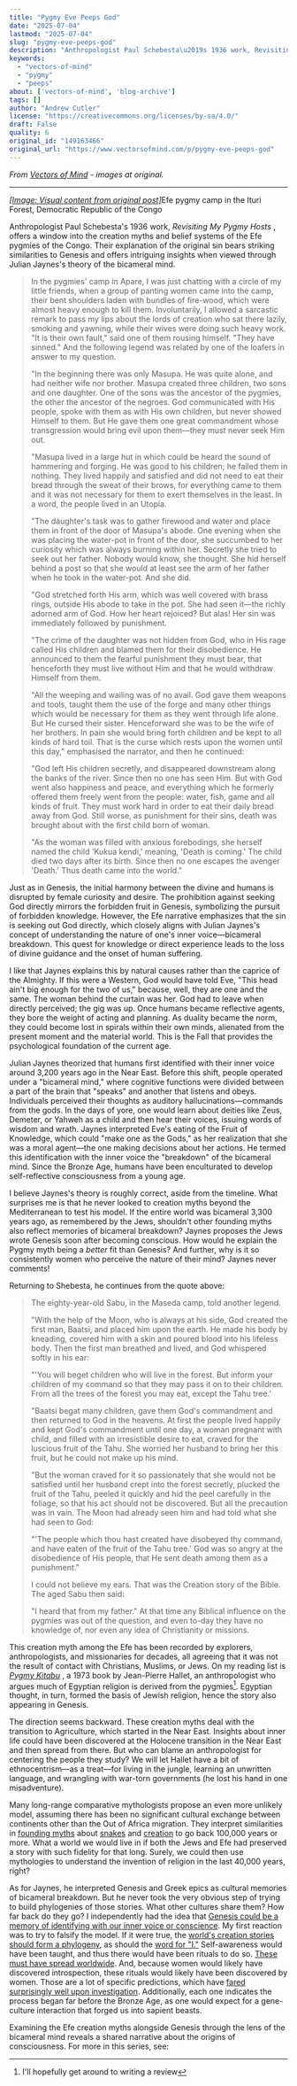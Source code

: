 ```yaml
---
title: "Pygmy Eve Peeps God"
date: "2025-07-04"
lastmod: "2025-07-04"
slug: "pygmy-eve-peeps-god"
description: "Anthropologist Paul Schebesta\u2019s 1936 work, Revisiting My Pygmy Hosts, offers a window into the creation myths and belief systems of the Efe pygmies of the Congo. Their explanation of the original sin ..."
keywords:
  - "vectors-of-mind"
  - "pygmy"
  - "peeps"
about: ['vectors-of-mind', 'blog-archive']
tags: []
author: "Andrew Cutler"
license: "https://creativecommons.org/licenses/by-sa/4.0/"
draft: False
quality: 6
original_id: "149163466"
original_url: "https://www.vectorsofmind.com/p/pygmy-eve-peeps-god"
---
```

*From [Vectors of Mind](https://www.vectorsofmind.com/p/pygmy-eve-peeps-god) - images at original.*

---

[*[Image: Visual content from original post]*](https://substackcdn.com/image/fetch/$s_!yuMH!,f_auto,q_auto:good,fl_progressive:steep/https%3A%2F%2Fsubstack-post-media.s3.amazonaws.com%2Fpublic%2Fimages%2F1a98c767-7ba1-4f2f-93fd-03f87a72f7e8_1600x1069.jpeg)Efe pygmy camp in the Ituri Forest, Democratic Republic of the Congo

Anthropologist Paul Schebesta's 1936 work, _Revisiting My Pygmy Hosts_ , offers a window into the creation myths and belief systems of the Efe pygmies of the Congo. Their explanation of the original sin bears striking similarities to Genesis and offers intriguing insights when viewed through Julian Jaynes's theory of the bicameral mind.

> In the pygmies' camp in Apare, I was just chatting with a circle of my little friends, when a group of panting women came into the camp, their bent shoulders laden with bundles of fire-wood, which were almost heavy enough to kill them. Involuntarily, I allowed a sarcastic remark to pass my lips about the lords of creation who sat there lazily, smoking and yawning, while their wives were doing such heavy work. "It is their own fault," said one of them rousing himself. "They have sinned." And the following legend was related by one of the loafers in answer to my question. 
> 
> "In the beginning there was only Masupa. He was quite alone, and had neither wife nor brother. Masupa created three children, two sons and one daughter. One of the sons was the ancestor of the pygmies, the other the ancestor of the negroes. God communicated with His people, spoke with them as with His own children, but never showed Himself to them. But He gave them one great commandment whose transgression would bring evil upon them—they must never seek Him out. 
> 
> "Masupa lived in a large hut in which could be heard the sound of hammering and forging. He was good to his children; he failed them in nothing. They lived happily and satisfied and did not need to eat their bread through the sweat of their brows, for everything came to them and it was not necessary for them to exert themselves in the least. In a word, the people lived in an Utopia. 
> 
> "The daughter's task was to gather firewood and water and place them in front of the door of Masupa's abode. One evening when she was placing the water-pot in front of the door, she succumbed to her curiosity which was always burning within her. Secretly she tried to seek out her father. Nobody would know, she thought. She hid herself behind a post so that she would at least see the arm of her father when he took in the water-pot. And she did. 
> 
> "God stretched forth His arm, which was well covered with brass rings, outside His abode to take in the pot. She had seen it—the richly adorned arm of God. How her heart rejoiced? But alas! Her sin was immediately followed by punishment. 
> 
> "The crime of the daughter was not hidden from God, who in His rage called His children and blamed them for their disobedience. He announced to them the fearful punishment they must bear, that henceforth they must live without Him and that he would withdraw Himself from them. 
> 
> "All the weeping and wailing was of no avail. God gave them weapons and tools, taught them the use of the forge and many other things which would be necessary for them as they went through life alone. But He cursed their sister. Henceforward she was to be the wife of her brothers. In pain she would bring forth children and be kept to all kinds of hard toil. That is the curse which rests upon the women until this day," emphasised the narrator, and then he continued:
> 
> "God left His children secretly, and disappeared downstream along the banks of the river. Since then no one has seen Him. But with God went also happiness and peace, and everything which he formerly offered them freely went from the people: water, fish, game and all kinds of fruit. They must work hard in order to eat their daily bread away from God. Still worse, as punishment for their sins, death was brought about with the first child born of woman. 
> 
> "As the woman was filled with anxious forebodings, she herself named the child 'Kukua kendi,' meaning, 'Death is coming.' The child died two days after its birth. Since then no one escapes the avenger 'Death.' Thus death came into the world." 

Just as in Genesis, the initial harmony between the divine and humans is disrupted by female curiosity and desire. The prohibition against seeking God directly mirrors the forbidden fruit in Genesis, symbolizing the pursuit of forbidden knowledge. However, the Efe narrative emphasizes that the sin is seeking out God directly, which closely aligns with Julian Jaynes's concept of understanding the nature of one's inner voice—bicameral breakdown. This quest for knowledge or direct experience leads to the loss of divine guidance and the onset of human suffering. 

I like that Jaynes explains this by natural causes rather than the caprice of the Almighty. If this were a Western, God would have told Eve, "This head ain't big enough for the two of us," because, well, they are one and the same. The woman behind the curtain was her. God had to leave when directly perceived; the gig was up. Once humans became reflective agents, they bore the weight of acting and planning. As duality became the norm, they could become lost in spirals within their own minds, alienated from the present moment and the material world. This is the Fall that provides the psychological foundation of the current age.

Julian Jaynes theorized that humans first identified with their inner voice around 3,200 years ago in the Near East. Before this shift, people operated under a "bicameral mind," where cognitive functions were divided between a part of the brain that "speaks" and another that listens and obeys. Individuals perceived their thoughts as auditory hallucinations—commands from the gods. In the days of yore, one would learn about deities like Zeus, Demeter, or Yahweh as a child and then hear their voices, issuing words of wisdom and wrath. Jaynes interpreted Eve's eating of the Fruit of Knowledge, which could "make one as the Gods," as her realization that she was a moral agent—the one making decisions about her actions. He termed this identification with the inner voice the "breakdown" of the bicameral mind. Since the Bronze Age, humans have been enculturated to develop self-reflective consciousness from a young age.

I believe Jaynes's theory is roughly correct, aside from the timeline. What surprises me is that he never looked to creation myths beyond the Mediterranean to test his model. If the entire world was bicameral 3,300 years ago, as remembered by the Jews, shouldn't other founding myths also reflect memories of bicameral breakdown? Jaynes proposes the Jews wrote Genesis soon after becoming conscious. How would he explain the Pygmy myth being a _better_ fit than Genesis? And further, why is it so consistently women who perceive the nature of their mind? Jaynes never comments!

Returning to Shebesta, he continues from the quote above:

> The eighty-year-old Sabu, in the Maseda camp, told another legend. 
> 
> "With the help of the Moon, who is always at his side, God created the first man, Baatsi, and placed him upon the earth. He made his body by kneading, covered him with a skin and poured blood into his lifeless body. Then the first man breathed and lived, and God whispered softly in his ear: 
> 
> "'You will beget children who will live in the forest. But inform your children of my command so that they may pass it on to their children. From all the trees of the forest you may eat, except the Tahu tree.' 
> 
> "Baatsi begat many children, gave them God's commandment and then returned to God in the heavens. At first the people lived happily and kept God's commandment until one day, a woman pregnant with child, and filled with an irresistible desire to eat, craved for the luscious fruit of the Tahu. She worried her husband to bring her this fruit, but he could not make up his mind. 
> 
> "But the woman craved for it so passionately that she would not be satisfied until her husband crept into the forest secretly, plucked the fruit of the Tahu, peeled it quickly and hid the peel carefully in the foliage, so that his act should not be discovered. But all the precaution was in vain. The Moon had already seen him and had told what she had seen to God: 
> 
> "'The people which thou hast created have disobeyed thy command, and have eaten of the fruit of the Tahu tree.' God was so angry at the disobedience of His people, that He sent death among them as a punishment." 
> 
> I could not believe my ears. That was the Creation story of the Bible. The aged Sabu then said: 
> 
> "I heard that from my father." At that time any Biblical influence on the pygmies was out of the question, and even to-day they have no knowledge of, nor even any idea of Christianity or missions.

This creation myth among the Efe has been recorded by explorers, anthropologists, and missionaries for decades, all agreeing that it was not the result of contact with Christians, Muslims, or Jews. On my reading list is _[Pygmy Kitabu](https://archive.org/details/pygmykitabu0000hall/page/26/mode/2up)_ , a 1973 book by Jean-Pierre Hallet, an anthropologist who argues much of Egyptian religion is derived from the pygmies[^1]. Egyptian thought, in turn, formed the basis of Jewish religion, hence the story also appearing in Genesis. 

The direction seems backward. These creation myths deal with the transition to Agriculture, which started in the Near East. Insights about inner life could have been discovered at the Holocene transition in the Near East and then spread from there. But who can blame an anthropologist for centering the people they study? We will let Hallet have a bit of ethnocentrism—as a treat—for living in the jungle, learning an unwritten language, and wrangling with war-torn governments (he lost his hand in one misadventure).

Many long-range comparative mythologists propose an even more unlikely model, assuming there has been no significant cultural exchange between continents other than the Out of Africa migration. They interpret similarities in [founding myths](https://www.vectorsofmind.com/p/archeologists-vs-the-bible?open=false#%C2%A7the-schooling-effect) about [snakes](https://www.vectorsofmind.com/p/contra-dhuy-on-snake-myths) and [creation](https://www.vectorsofmind.com/p/why-did-male-initiation-rituals-diffuse?open=false#%C2%A7not-a-story-the-jedi-would-tell-you) to go back 100,000 years or more. What a world we would live in if both the Jews and Efe had preserved a story with such fidelity for that long. Surely, we could then use mythologies to understand the invention of religion in the last 40,000 years, right?

As for Jaynes, he interpreted Genesis and Greek epics as cultural memories of bicameral breakdown. But he never took the very obvious step of trying to build phylogenies of those stories. What other cultures share them? How far back do they go? I independently had the idea that [Genesis could be a memory of identifying with our inner voice or conscience](https://www.vectorsofmind.com/p/consequences-of-conscience). My first reaction was to try to falsify the model. If it were true, the [world's creation stories should form a phylogeny](https://www.vectorsofmind.com/i/136623669/how-old-are-creation-myths), as should the [word for "I."](https://www.vectorsofmind.com/p/the-unreasonable-effectiveness-of) Self-awareness would have been taught, and thus there would have been rituals to do so. [These must have spread worldwide](https://www.vectorsofmind.com/p/why-did-male-initiation-rituals-diffuse). And, because women would likely have discovered introspection, these rituals would likely have been discovered by women. Those are a lot of specific predictions, which have [fared surprisingly well upon investigation](https://www.vectorsofmind.com/p/the-bullroarer-much-more-than-you). Additionally, each one indicates the process began far before the Bronze Age, as one would expect for a gene-culture interaction that forged us into sapient beasts.

Examining the Efe creation myths alongside Genesis through the lens of the bicameral mind reveals a shared narrative about the origins of consciousness. For more in this series, see:

[^1]: I'll hopefully get around to writing a review
